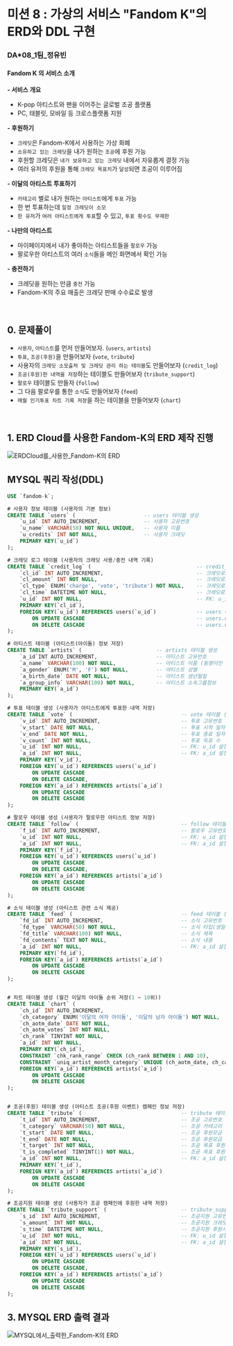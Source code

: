 # 미션 8 : 가상의 서비스 "Fandom K"의 ERD와 DDL 구현

### DA*08_1팀_정유빈

#### Fandom K 의 서비스 소개

**- 서비스 개요**   

- K-pop 아티스트와 팬을 이어주는 글로벌 조공 플랫폼   
- PC, 태블릿, 모바일 등 크로스플랫폼 지원    

**- 후원하기**   

- `크레딧`은 Fandom-K에서 사용하는 가상 화폐 
- `소유하고 있는 크레딧`을 내가 원하는 `조공`에 후원 가능  
- 후원할 크레딧은 `내가 보유하고 있는 크레딧` 내에서 자유롭게 결정 가능  
- 여러 유저의 후원을 통해 `크레딧 목표치`가 `달성`되면 조공이 이루어짐  

**- 이달의 아티스트 투표하기**   

- `카테고리` 별로 내가 원하는 `아티스트`에게 `투표` 가능  
- 한 번 투표하는데 `일정 크레딧이 소모`
- `한 유저`가 `여러 아티스트에게 투표`할 수 있고, `투표 횟수도 무제한`  

**- 나만의 아티스트**    

- 마이페이지에서 내가 좋아하는 아티스트들을 `팔로우` 가능  
- 팔로우한 아티스트의 여러 `소식`들을 메인 화면에서 확인 가능  

**- 충전하기**   

- 크레딧을 원하는 만큼 `충전` 가능  
- Fandom-K의 주요 매출은 크레딧 판매 수수료로 발생  

<br>

## 0. 문제풀이

- `사용자`, `아티스트`를 먼저 만들어보자. (`users`, `artists`)
- `투표`, `조공(후원)`을 만들어보자 (`vote`, `tribute`)
- 사용자의 `크레딧 소모출처 및 크레딧 관리 하는 테이블`도 만들어보자 (`credit_log`)
- `조공(후원)한 내역을 저장`하는 테이블도 만들어보자 (`tribute_support`)
- `팔로우` 테이블도 만들자 (`follow`)
- 그 다음 팔로우를 통한 `소식`도 만들어보자 (`feed`)
- `매월 인기투표 차트 기록 저장`을 하는 테이블을 만들어보자 (`chart`)

<BR>

## 1. ERD Cloud를 사용한 Fandom-K의 ERD 제작 진행

![ERDCloud를_사용한_Fandom-K의 ERD](8_분석실습_1팀_정유빈(ERD).png)

## MYSQL 쿼리 작성(DDL)

```SQL
USE `fandom-k`;

# 사용자 정보 테이블 (사용자의 기본 정보)
CREATE TABLE `users` (						-- users 테이블 생성
	`u_id` INT AUTO_INCREMENT,				-- 사용자 고유번호
    `u_name` VARCHAR(50) NOT NULL UNIQUE,	-- 사용자 이름
    `u_credits` INT NOT NULL,				-- 사용자 크레딧
    PRIMARY KEY(`u_id`)
);

# 크레딧 로그 테이블 (사용자의 크래딧 사용/충전 내역 기록)
CREATE TABLE `credit_log` (									 -- credit_log 테이블 생성
	`cl_id` INT AUTO_INCREMENT,								 -- 크레딧로그 고유번호
    `cl_amount` INT NOT NULL,								 -- 크레딧로그 변화량
    `cl_type` ENUM('charge', 'vote', 'tribute') NOT NULL,	 -- 크레딧로그 사용타입 (충전, 투표, 조공)
    `cl_time` DATETIME NOT NULL,							 -- 크레딧로그 사용시간
    `u_id` INT NOT NULL,								     -- FK: u_id 설정
    PRIMARY KEY(`cl_id`),
    FOREIGN KEY(`u_id`) REFERENCES users(`u_id`)			 -- users 테이블에서 u_id 가져옴
		ON UPDATE CASCADE									 -- users.u_id 업데이트 시 해당 credit_log.u_id도 같이 업데이트
        ON DELETE CASCADE									 -- users.u_id 삭제 시 헤당 credit_log.u_id row 삭제
);

# 아티스트 테이블 (아티스트(아이돌) 정보 저장)
CREATE TABLE `artists` (						-- artists 테이블 생성
	`a_id`INT AUTO_INCREMENT, 					-- 아티스트 고유번호
    `a_name` VARCHAR(100) NOT NULL, 			-- 아티스트 이름 (동명이인 존재 가능성)
    `a_gender` ENUM('M', 'F') NOT NULL, 		-- 아티스트 성별
    `a_birth_date` DATE NOT NULL, 				-- 아티스트 생년월일
    `a_group_info` VARCHAR(100) NOT NULL,		-- 아티스트 소속그룹정보
    PRIMARY KEY(`a_id`)
);

# 투표 테이블 생성 (사용자가 아티스트에게 투표한 내역 저장)
CREATE TABLE `vote` (									-- vote 테이블 생성
	`v_id` INT AUTO_INCREMENT,							-- 투표 고유번호
    `v_start` DATE NOT NULL,						    -- 투표 시작 일자
    `v_end` DATE NOT NULL,								-- 투표 종료 일자
    `v_count` INT NOT NULL,								-- 투표 득표 수
    `u_id` INT NOT NULL,								-- FK: u_id 설정
    `a_id` INT NOT NULL,								-- FK: a_id 설정
    PRIMARY KEY(`v_id`),
    FOREIGN KEY(`u_id`) REFERENCES users(`u_id`)
		ON UPDATE CASCADE
        ON DELETE CASCADE,
    FOREIGN KEY(`a_id`) REFERENCES artists(`a_id`)
		ON UPDATE CASCADE
        ON DELETE CASCADE
);

# 팔로우 테이블 생성 (사용자가 팔로우한 아티스트 정보 저장)
CREATE TABLE `follow` (									-- follow 테이블 생성
	`f_id` INT AUTO_INCREMENT,							-- 팔로우 고유번호
    `u_id` INT NOT NULL,								-- FK: u_id 설정
    `a_id` INT NOT NULL,								-- FK: a_id 설정
    PRIMARY KEY(`f_id`),
    FOREIGN KEY(`u_id`) REFERENCES users(`u_id`)
		ON UPDATE CASCADE
        ON DELETE CASCADE,
    FOREIGN KEY(`a_id`) REFERENCES artists(`a_id`)
		ON UPDATE CASCADE
        ON DELETE CASCADE
);

# 소식 테이블 생성 (아티스트 관련 소식 제공)
CREATE TABLE `feed` (									-- feed 테이블 생성
	`fd_id` INT AUTO_INCREMENT,							-- 소식 고유번호
    `fd_type` VARCHAR(50) NOT NULL,						-- 소식 타입(생일, 앨범출시, 컴백...)
    `fd_title` VARCHAR(100) NOT NULL,					-- 소식 제목
    `fd_contents` TEXT NOT NULL,						-- 소식 내용
    `a_id` INT NOT NULL,								-- FK: a_id 설정
    PRIMARY KEY(`fd_id`),
    FOREIGN KEY(`a_id`) REFERENCES artists(`a_id`)
		ON UPDATE CASCADE
        ON DELETE CASCADE
);


# 차트 테이블 생성 (월간 이달의 아이돌 순위 저장(1 ~ 10위))
CREATE TABLE `chart` (														-- chart 테이블 생성
	`ch_id` INT AUTO_INCREMENT,												-- 차트 고유번호
    `ch_category` ENUM('이달의 여자 아이돌', '이달의 남자 아이돌') NOT NULL,			-- 차트 카테고리 (이달의 여자 / 남자 아이돌)
    `ch_aotm_date` DATE NOT NULL,											-- 차트 이달의 아티스트 선전 날짜
    `ch_aotm_votes` INT NOT NULL,											-- 차트 이달의 아티스트 득표 수
    `ch_rank` TINYINT NOT NULL,												-- 차트 순위
    `a_id` INT NOT NULL,													-- FK: a_id 설정
    PRIMARY KEY(`ch_id`),
    CONSTRAINT `chk_rank_range` CHECK (ch_rank BETWEEN 1 AND 10),							 -- # 제약 추가 1: 순위는 1 ~ 10위 까지만 저장
    CONSTRAINT `uniq_artist_month_category` UNIQUE (ch_aotm_date, ch_category, a_id),		 -- # 제약 추가 2: 한 달에 한 아티스트가 중복으로 나오지 않도록 안전벨트 생성
    FOREIGN KEY(`a_id`) REFERENCES artists(`a_id`)
		ON UPDATE CASCADE
		ON DELETE CASCADE
);


# 조공(후원) 테이블 생성 (아티스트 조공(후원 이벤트) 캠페인 정보 저장)
CREATE TABLE `tribute` (								-- tribute 테이블 생성
	`t_id` INT AUTO_INCREMENT,							-- 조공 고유번호
    `t_category` VARCHAR(50) NOT NULL,					-- 조공 카테고리 (지하철 옥외 광고, 생일 이벤트...)
    `t_start` DATE NOT NULL,							-- 조공 후원모금 시작 일자
    `t_end` DATE NOT NULL,								-- 조공 후원모금 종료 일자
    `t_target` INT NOT NULL,							-- 조공 목표 후원금
    `t_is_completed` TINYINT(1) NOT NULL,				-- 조공 목표 후원금 달성여부 (불린식 0 = 진행 중, 1 = 달성)
    `a_id` INT NOT NULL,								-- FK: a_id 설정
    PRIMARY KEY(`t_id`),
    FOREIGN KEY(`a_id`) REFERENCES artists(`a_id`)
		ON UPDATE CASCADE
        ON DELETE CASCADE
);

# 조공지원 테이블 생성 (사용자가 조공 캠패인에 후원한 내역 저장)
CREATE TABLE `tribute_support` (						-- tribute_support 테이블 생성
	`s_id` INT AUTO_INCREMENT,							-- 조공지원 고유번호
    `s_amount` INT NOT NULL,							-- 조공지원 크레딧량
    `s_time` DATETIME NOT NULL,							-- 조공지원 후원시간
    `u_id` INT NOT NULL,								-- FK: u_id 설정
    `a_id` INT NOT NULL,								-- FK: a_id 설정
    PRIMARY KEY(`s_id`),
    FOREIGN KEY(`u_id`) REFERENCES users(`u_id`)
		ON UPDATE CASCADE
        ON DELETE CASCADE,
    FOREIGN KEY(`a_id`) REFERENCES artists(`a_id`)
		ON UPDATE CASCADE
        ON DELETE CASCADE
);
```

## 3. MYSQL ERD 출력 결과

![MYSQL에서_출력한_Fandom-K의 ERD](8_분석실습_1팀_정유빈(ERD_MYSQL).png)
